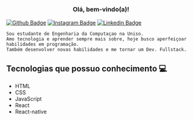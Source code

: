 <h3 align="center">  <br>

Olá, bem-vindo(a)!
<br>

</h3>

[![Github Badge](https://img.shields.io/badge/-Facebook-blue?style=for-the-badge&logo=Facebook&logoColor=white&link=https://www.facebook.com/samuel.guilherme.3)](https://www.facebook.com/samuel.guilherme.3)
[![Instagram Badge](https://img.shields.io/badge/-instagram-red?style=for-the-badge&logo=instagram&logoColor=white&link=https://www.instagram.com/sg.gui/)](https://www.instagram.com/sg.gui/)
[![Linkedin Badge](https://img.shields.io/badge/-Linkedin-blue?style=for-the-badge&logo=Linkedin&logoColor=white&link=https://www.linkedin.com/in/samuel-rodrigues-49545316a/)](https://www.linkedin.com/in/samuel-rodrigues-49545316a/)

```
Sou estudante de Engenharia da Computaçao na Uniso.
Amo tecnologia e aprender sempre mais sobre, hoje busco aperfeiçoar habilidades em programação.
Também desenvolver novas habilidades e me tornar um Dev. Fullstack.
```

## Tecnologias que possuo conhecimento 💻

  - HTML
  - CSS
  - JavaScript
  - React
  - React-native
